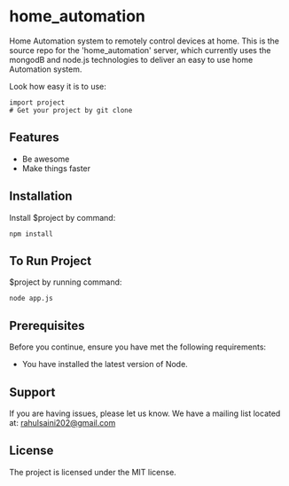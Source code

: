 # home_automation

Home Automation system to remotely control devices at home.
This is the source repo for the 'home_automation' server, which currently uses the mongodB and node.js technologies to deliver an easy to use home Automation system.

Look how easy it is to use:

    import project
    # Get your project by git clone
    

Features
--------

- Be awesome
- Make things faster

Installation
------------

Install $project by command:

    npm install 

To Run Project
------------

 $project by running command:

    node app.js 
    
Prerequisites
-------

Before you continue, ensure you have met the following requirements:

* You have installed the latest version of Node.

Support
-------

If you are having issues, please let us know.
We have a mailing list located at: rahulsaini202@gmail.com

License
-------

The project is licensed under the MIT license.
